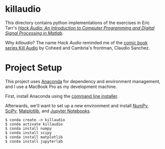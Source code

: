 # killaudio

This directory contains python implementations of the exercises in Eric Tarr's [*Hack Audio: An Introduction to Computer Programming and Digital Signal Processing in Matlab*](https://www.mathworks.com/academia/books/hack-audio-tarr.html).

Why _killaudio_? The name _Hack Audio_ reminded me of the [comic book series Kill Audio](https://www.simonandschuster.com/books/Kill-Audio/Claudio-Sanchez/9781608862924) by Coheed and Cambria's frontman, Claudio Sanchez.

# Project Setup

This project uses [Anaconda](https://www.anaconda.com) for dependency and environment management, and I use a MacBook Pro as my development machine.

First, install Anaconda using the [command line installer](https://docs.anaconda.com/anaconda/install/mac-os/#using-the-command-line-install).

Afterwards, we'll want to set up a new environment and install [NumPy](https://numpy.org), [SciPy](http://scipy.org), [Matplotlib](https://matplotlib.org), and [Jupyter Notebooks](https://jupyter.org/install).

```
$ conda create -n killaudio
$ conda activate killaudio
$ conda install numpy
$ conda install scipy
$ conda install matplotlib
$ conda install jupyterlab
```